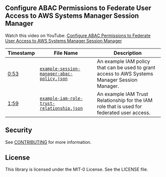 ## Configure ABAC Permissions to Federate User Access to AWS Systems Manager Session Manager

Watch this video on YouTube: [Configure ABAC Permissions to Federate User Access to AWS Systems Manager Session Manager](https://www.youtube.com/watch?v=qZ27EidcdbU&list=PLhr1KZpdzukcaA06WloeNmGlnM_f1LrdP)

Timestamp | File Name  | Description
------------- | ------------- | -------------
[0:53](https://youtu.be/qZ27EidcdbU?list=PLhr1KZpdzukcaA06WloeNmGlnM_f1LrdP&t=53) | [```example-session-manager-abac-policy.json```](https://github.com/aws-samples/aws-management-and-governance-samples-youtube/blob/main/configure-abac-permissions-to-federate-user-access-to-aws-systems-manager-session-manager/example-session-manager-abac-policy.json) | An example IAM policy that can be used to grant access to AWS Systems Manager Session Manager.
[1:59](https://youtu.be/qZ27EidcdbU?list=PLhr1KZpdzukcaA06WloeNmGlnM_f1LrdP&t=119) | [```example-iam-role-trust-relationship.json```](https://github.com/aws-samples/aws-management-and-governance-samples-youtube/blob/main/configure-abac-permissions-to-federate-user-access-to-aws-systems-manager-session-manager/example-iam-role-trust-relationship.json) | An example IAM Trust Relationship for the IAM role that is used for federated user access.

## Security

See [CONTRIBUTING](CONTRIBUTING.md#security-issue-notifications) for more information.

## License

This library is licensed under the MIT-0 License. See the LICENSE file.

